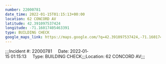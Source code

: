 ```yaml
---
number: 22000781
date_time: 2022-01-15T01:15:13+00:00
location: 62 CONCORD AV
latitude: 42.391097537424
longitude: -71.16017405463391
type: BUILDING CHECK
google_maps_link: https://maps.google.com/?q=42.391097537424,-71.16017405463391
---
```


;;;Incident #: 22000781     Date: 2022‐01‐15 01:15:13     Type: BUILDING CHECK;;;Location: 62 CONCORD AV;;;
